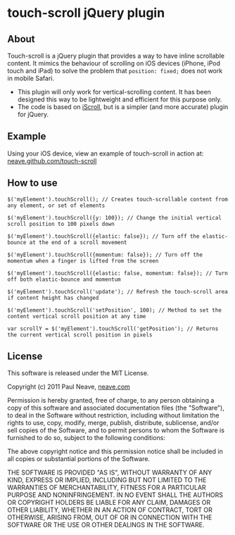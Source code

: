 # touch-scroll jQuery plugin

## About

Touch-scroll is a jQuery plugin that provides a way to have inline scrollable content. It mimics the behaviour of scrolling on iOS devices (iPhone, iPod touch and iPad) to solve the problem that `position: fixed;` does not work in mobile Safari.

- This plugin will only work for vertical-scrolling content. It has been designed this way to be lightweight and efficient for this purpose only.
- The code is based on [iScroll](https://github.com/cubiq/iscroll), but is a simpler (and more accurate) plugin for jQuery.

## Example

Using your iOS device, view an example of touch-scroll in action at: [neave.github.com/touch-scroll](http://neave.github.com/touch-scroll/)


## How to use

`$('myElement').touchScroll(); // Creates touch-scrollable content from any element, or set of elements`

`$('myElement').touchScroll({y: 100}); // Change the initial vertical scroll position to 100 pixels down`

`$('myElement').touchScroll({elastic: false}); // Turn off the elastic-bounce at the end of a scroll movement`

`$('myElement').touchScroll({momentum: false}); // Turn off the momentum when a finger is lifted from the screen`

`$('myElement').touchScroll({elastic: false, momentum: false}); // Turn off both elastic-bounce and momentum`

`$('myElement').touchScroll('update'); // Refresh the touch-scroll area if content height has changed`

`$('myElement').touchScroll('setPosition', 100); // Method to set the content vertical scroll position at any time`

`var scrollY = $('myElement').touchScroll('getPosition'); // Returns the current vertical scroll position in pixels`


## License

This software is released under the MIT License.

Copyright (c) 2011 Paul Neave, [neave.com](http://neave.com/)

Permission is hereby granted, free of charge, to any person obtaining
a copy of this software and associated documentation files (the
"Software"), to deal in the Software without restriction, including
without limitation the rights to use, copy, modify, merge, publish,
distribute, sublicense, and/or sell copies of the Software, and to
permit persons to whom the Software is furnished to do so, subject to
the following conditions:

The above copyright notice and this permission notice shall be
included in all copies or substantial portions of the Software.

THE SOFTWARE IS PROVIDED "AS IS", WITHOUT WARRANTY OF ANY KIND,
EXPRESS OR IMPLIED, INCLUDING BUT NOT LIMITED TO THE WARRANTIES OF
MERCHANTABILITY, FITNESS FOR A PARTICULAR PURPOSE AND
NONINFRINGEMENT. IN NO EVENT SHALL THE AUTHORS OR COPYRIGHT HOLDERS BE
LIABLE FOR ANY CLAIM, DAMAGES OR OTHER LIABILITY, WHETHER IN AN ACTION
OF CONTRACT, TORT OR OTHERWISE, ARISING FROM, OUT OF OR IN CONNECTION
WITH THE SOFTWARE OR THE USE OR OTHER DEALINGS IN THE SOFTWARE.
